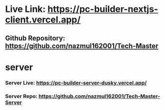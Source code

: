 # Live Link: https://pc-builder-nextjs-client.vercel.app/
## Github Repository: https://github.com/nazmul162001/Tech-Master


# server
### Server Live: https://pc-builder-server-dusky.vercel.app/

### Server Repo: https://github.com/nazmul162001/Tech-Master-Server